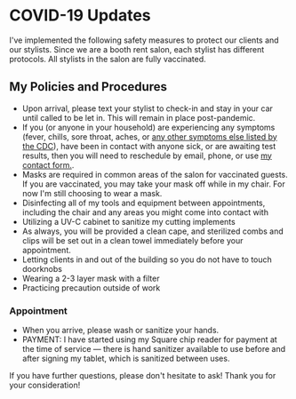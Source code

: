 # COVID-19 Updates
I've implemented the following safety measures to protect our clients and our stylists. Since we are a booth rent salon, each stylist has different protocols. All stylists in the salon are fully vaccinated.

## My Policies and Procedures


*   Upon arrival, please text your stylist to check-in and stay in your car until called to be let in. This will remain in place post-pandemic. 
*   If you (or anyone in your household) are experiencing any symptoms (fever, chills, sore throat, aches, or [any other symptoms else listed by the CDC](https://www.cdc.gov/coronavirus/2019-ncov/symptoms-testing/symptoms.html)), have been in contact with anyone sick, or are awaiting test results, then you will need to reschedule by email, phone, or use <a href="/contact">my contact form.</a>.
*   Masks are required in common areas of the salon for vaccinated guests. If you are vaccinated, you may take your mask off while in my chair. For now I'm still choosing to wear a mask. 
*   Disinfecting all of my tools and equipment between appointments, including the chair and any areas you might come into contact with
*   Utilizing a UV-C cabinet to sanitize my cutting implements
*   As always, you will be provided a clean cape, and sterilized combs and clips will be set out in a clean towel immediately before your appointment.
*   Letting clients in and out of the building so you do not have to touch doorknobs
*   Wearing a 2-3 layer mask with a filter
*   Practicing precaution outside of work


### Appointment

*   When you arrive, please wash or sanitize your hands.
*   PAYMENT: I have started using my Square chip reader for payment at the time of service — there is hand sanitizer available to use before and after signing my tablet, which is sanitized between uses. 



If you have further questions, please don't hesitate to ask! Thank you for your consideration!